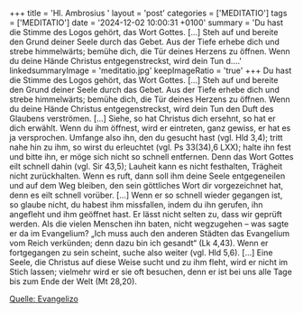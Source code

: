 +++
title = 'Hl. Ambrosius  '
layout = 'post'
categories = ['MEDITATIO']
tags = ['MEDITATIO']
date = '2024-12-02 10:00:31 +0100'
summary = 'Du hast die Stimme des Logos gehört, das Wort Gottes. [...] Steh auf und bereite den Grund deiner Seele durch das Gebet. Aus der Tiefe erhebe dich und strebe himmelwärts; bemühe dich, die Tür deines Herzens zu öffnen. Wenn du deine Hände Christus entgegenstreckst, wird dein Tun d....'
linkedsummaryImage = 'meditatio.jpg'
keepImageRatio = 'true'
+++
Du hast die Stimme des Logos gehört, das Wort Gottes. [...] Steh auf und bereite den Grund deiner Seele durch das Gebet. Aus der Tiefe erhebe dich und strebe himmelwärts; bemühe dich, die Tür deines Herzens zu öffnen. Wenn du deine Hände Christus entgegenstreckst, wird dein Tun den Duft des Glaubens verströmen.<!--more--> [...]
Siehe, so hat Christus dich ersehnt, so hat er dich erwählt. Wenn du ihm öffnest, wird er eintreten, ganz gewiss, er hat es ja versprochen. Umfange also ihn, den du gesucht hast (vgl. Hld 3,4); tritt nahe hin zu ihm, so wirst du erleuchtet (vgl. Ps 33(34),6 LXX); halte ihn fest und bitte ihn, er möge sich nicht so schnell entfernen. Denn das Wort Gottes eilt schnell dahin (vgl. Sir 43,5); Lauheit kann es nicht festhalten, Trägheit nicht zurückhalten. Wenn es ruft, dann soll ihm deine Seele entgegeneilen und auf dem Weg bleiben, den sein göttliches Wort dir vorgezeichnet hat, denn es eilt schnell vorüber. [...]
Wenn er so schnell wieder gegangen ist, so glaube nicht, du habest ihm missfallen, indem du ihn gerufen, ihn angefleht  und ihm geöffnet hast. Er lässt nicht selten zu, dass wir geprüft werden. Als die vielen Menschen ihn baten, nicht wegzugehen – was sagte er da im Evangelium? „Ich muss auch den anderen Städten das Evangelium vom Reich verkünden; denn dazu bin ich gesandt“ (Lk 4,43). Wenn er fortgegangen zu sein scheint, suche also weiter (vgl. Hld 5,6). [...] Eine Seele, die Christus auf diese Weise sucht und zu ihm fleht, wird er nicht im Stich lassen; vielmehr wird er sie oft besuchen, denn er ist bei uns alle Tage bis zum Ende der Welt (Mt 28,20).




[Quelle: Evangelizo](https://evangeliumtagfuertag.org/DE/gospel)
